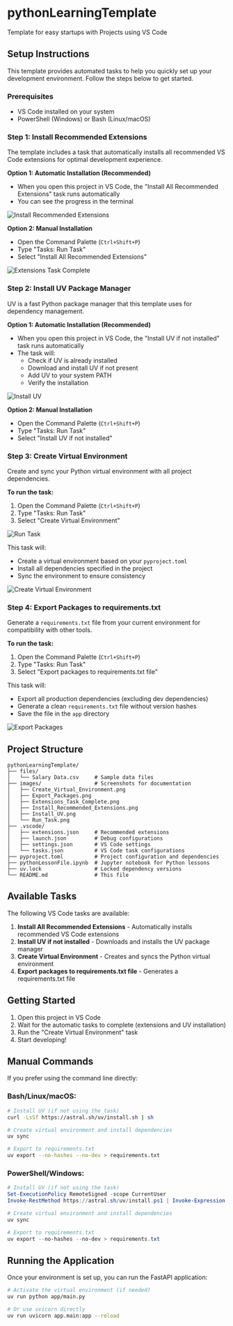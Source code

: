 # pythonLearningTemplate

Template for easy startups with Projects using VS Code

## Setup Instructions

This template provides automated tasks to help you quickly set up your development environment. Follow the steps below to get started.

### Prerequisites

- VS Code installed on your system
- PowerShell (Windows) or Bash (Linux/macOS)

### Step 1: Install Recommended Extensions

The template includes a task that automatically installs all recommended VS Code extensions for optimal development experience.

**Option 1: Automatic Installation (Recommended)**

- When you open this project in VS Code, the "Install All Recommended Extensions" task runs automatically
- You can see the progress in the terminal

![Install Recommended Extensions](images/Install_Recommended_Extensions.png)

**Option 2: Manual Installation**

- Open the Command Palette (`Ctrl+Shift+P`)
- Type "Tasks: Run Task"
- Select "Install All Recommended Extensions"

![Extensions Task Complete](images/Extensions_Task_Complete.png)

### Step 2: Install UV Package Manager

UV is a fast Python package manager that this template uses for dependency management.

**Option 1: Automatic Installation (Recommended)**

- When you open this project in VS Code, the "Install UV if not installed" task runs automatically
- The task will:
  - Check if UV is already installed
  - Download and install UV if not present
  - Add UV to your system PATH
  - Verify the installation

![Install UV](images/Install_UV.png)

**Option 2: Manual Installation**

- Open the Command Palette (`Ctrl+Shift+P`)
- Type "Tasks: Run Task"
- Select "Install UV if not installed"

### Step 3: Create Virtual Environment

Create and sync your Python virtual environment with all project dependencies.

**To run the task:**

1. Open the Command Palette (`Ctrl+Shift+P`)
2. Type "Tasks: Run Task"
3. Select "Create Virtual Environment"

![Run Task](images/Run_Task.png)

This task will:

- Create a virtual environment based on your `pyproject.toml`
- Install all dependencies specified in the project
- Sync the environment to ensure consistency

![Create Virtual Environment](images/Create_Virtual_Environment.png)

### Step 4: Export Packages to requirements.txt

Generate a `requirements.txt` file from your current environment for compatibility with other tools.

**To run the task:**

1. Open the Command Palette (`Ctrl+Shift+P`)
2. Type "Tasks: Run Task"
3. Select "Export packages to requirements.txt file"

This task will:

- Export all production dependencies (excluding dev dependencies)
- Generate a clean `requirements.txt` file without version hashes
- Save the file in the `app` directory

![Export Packages](images/Export_Packages.png)

## Project Structure

```
pythonLearningTemplate/
├── files/
│   └── Salary Data.csv     # Sample data files
├── images/                 # Screenshots for documentation
│   ├── Create_Virtual_Environment.png
│   ├── Export_Packages.png
│   ├── Extensions_Task_Complete.png
│   ├── Install_Recommended_Extensions.png
│   ├── Install_UV.png
│   └── Run_Task.png
├── .vscode/
│   ├── extensions.json     # Recommended extensions
│   ├── launch.json         # Debug configurations
│   ├── settings.json       # VS Code settings
│   └── tasks.json          # VS Code task configurations
├── pyproject.toml          # Project configuration and dependencies
├── pythonLessonFile.ipynb  # Jupyter notebook for Python lessons
├── uv.lock                 # Locked dependency versions
└── README.md               # This file
```

## Available Tasks

The following VS Code tasks are available:

1. **Install All Recommended Extensions** - Automatically installs recommended VS Code extensions
2. **Install UV if not installed** - Downloads and installs the UV package manager
3. **Create Virtual Environment** - Creates and syncs the Python virtual environment
4. **Export packages to requirements.txt file** - Generates a requirements.txt file

## Getting Started

1. Open this project in VS Code
2. Wait for the automatic tasks to complete (extensions and UV installation)
3. Run the "Create Virtual Environment" task
4. Start developing!

## Manual Commands

If you prefer using the command line directly:

### Bash/Linux/macOS:

```bash
# Install UV (if not using the task)
curl -LsSf https://astral.sh/uv/install.sh | sh

# Create virtual environment and install dependencies
uv sync

# Export to requirements.txt
uv export --no-hashes --no-dev > requirements.txt
```

### PowerShell/Windows:

```powershell
# Install UV (if not using the task)
Set-ExecutionPolicy RemoteSigned -scope CurrentUser
Invoke-RestMethod https://astral.sh/uv/install.ps1 | Invoke-Expression

# Create virtual environment and install dependencies
uv sync

# Export to requirements.txt
uv export --no-hashes --no-dev > requirements.txt
```

## Running the Application

Once your environment is set up, you can run the FastAPI application:

```bash
# Activate the virtual environment (if needed)
uv run python app/main.py

# Or use uvicorn directly
uv run uvicorn app.main:app --reload
```
